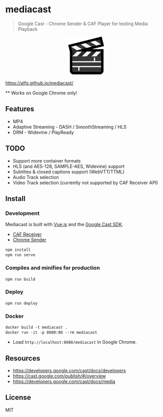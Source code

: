 # mediacast
> Google Cast - Chrome Sender & CAF Player for testing Media Playback

<p align="center"><img src="src/assets/clapper.png"></img></p>

https://alfg.github.io/mediacast/

** Works on Google Chrome only!

## Features
* MP4
* Adaptive Streaming - DASH / SmoothStreaming / HLS
* DRM - Widevine / PlayReady

## TODO
* Support more container formats
* HLS (and AES-128, SAMPLE-AES, Widevine) support
* Subtitles & closed captions support (WebVTT/TTML)
* Audio Track selection
* Video Track selection (currently not supported by CAF Receiver API)

## Install

### Development
Mediacast is built with [Vue.js](https://vuejs.org) and the [Google Cast SDK](https://developers.google.com/cast/docs/developers).

* [CAF Receiver](https://developers.google.com/cast/docs/caf_receiver/)
* [Chrome Sender](https://developers.google.com/cast/docs/chrome_sender/)

```
npm install
npm run serve
```

### Compiles and minifies for production
```
npm run build
```

### Deploy
```
npm run deploy
```

### Docker
```
docker build -t mediacast .
docker run -it -p 8080:80 --rm mediacast
```

* Load `http://localhost:8080/mediacast` in Google Chrome.

## Resources
* https://developers.google.com/cast/docs/developers
* https://cast.google.com/publish/#/overview
* https://developers.google.com/cast/docs/media

## License
MIT
